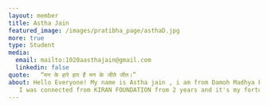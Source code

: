 ```yaml
---
layout: member
title: Astha Jain
featured_image: /images/pratibha_page/asthaD.jpg
more: true 
type: Student
media:  
  email: mailto:1020aasthajain@gmail.com
  linkedin: false        
quote:   “मन के हारे हार हैं मन के जीते जीत।”
about: Hello Everyone! My name is Astha jain , i am from Damoh Madhya Pradesh and currently I am pursuing BALLB from Government New Law College Indore Madhya Pradesh.
   I was connected from KIRAN FOUNDATION from 2 years and it's my fortune to be a part of this foundation which not only help me financially but also gives me emotional support and also gives me strength whenever I feel low, each and every student in this foundation is filled with lot of positive energy and each one has there own qualities this foundation always treat me as a family member.
---
```

    